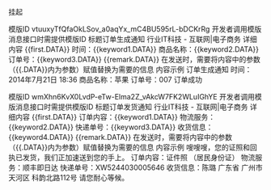 
挂起

模版ID
vtuuxyTfQfaOkLSov_a0aqYx_mC4BU595rL-bDCKrRg
开发者调用模版消息接口时需提供模版ID
标题订单生成通知
行业IT科技 - 互联网|电子商务
详细内容
{{first.DATA}}
时间：{{keyword1.DATA}}
商品名称：{{keyword2.DATA}}
订单号：{{keyword3.DATA}}
{{remark.DATA}}
在发送时，需要将内容中的参数（{{.DATA}}内为参数）赋值替换为需要的信息
内容示例
订单生成通知
时间：2014年7月21日 18:36
商品名称：苹果
订单号：007
订单成功


模版ID
wmXhn6KvX0LvdP-eTw-Elma2Z_vAkcW7FK2WLuIGhYE
开发者调用模版消息接口时需提供模版ID
标题订单发货通知
行业IT科技 - 互联网|电子商务
详细内容
{{first.DATA}}
订单内容：{{keyword1.DATA}}
物流服务：{{keyword2.DATA}}
快递单号：{{keyword3.DATA}}
收货信息：{{keyword4.DATA}}
{{remark.DATA}}
在发送时，需要将内容中的参数（{{.DATA}}内为参数）赋值替换为需要的信息
内容示例
嗖嗖嗖，您的证照和回执已发货，我们正加速送到您的手上。
订单内容：证件照 （居民身份证）
物流服务：顺丰即日达
快递单号：XW5244030005646
收货信息：陈璐 广东省 广州市 天河区 科韵北路112号
请您耐心等候。